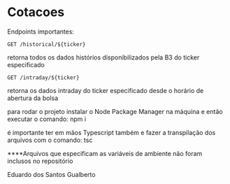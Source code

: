 # Cotacoes

Endpoints importantes:

    GET /historical/${ticker}
retorna todos os dados histórios disponibilizados pela B3 do ticker especificado

    GET /intraday/${ticker}
retorna os dados intraday do ticker especificado desde o horário de abertura da bolsa

para rodar o projeto instalar o Node Package Manager na máquina e então executar o comando: 
    npm i

é importante ter em mãos Typescript também e fazer a transpilação dos arquivos com o comando: 
    tsc

****Arquivos que especificam as variáveis de ambiente não foram inclusos no repositório

Eduardo dos Santos Gualberto
